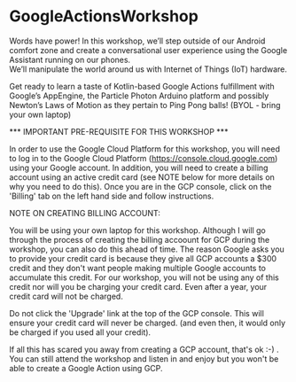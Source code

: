 # GoogleActionsWorkshop

Words have power! In this workshop, we’ll step outside of our Android comfort zone and 
create a conversational user experience using the Google Assistant running on our phones.  
We’ll manipulate the world around us with Internet of Things (IoT) hardware.  

Get ready to learn a taste of Kotlin-based Google Actions fulfillment with Google’s AppEngine, 
the Particle Photon Arduino platform and possibly Newton’s Laws of Motion as they pertain to 
Ping Pong balls! (BYOL - bring your own laptop)
 
*** IMPORTANT PRE-REQUISITE FOR THIS WORKSHOP ***

In order to use the Google Cloud Platform for this workshop, you will need to log in to
the Google Cloud Platform (https://console.cloud.google.com) using your Google account.
In addition, you will need to create a billing account using an active credit card (see
NOTE below for more details on why you need to do this).  Once you are in the GCP console, click
on the 'Billing' tab on the left hand side and follow instructions.

NOTE ON CREATING BILLING ACCOUNT: 

You will be using your own laptop for this workshop.  Although I will go through the process of
creating the billing accoount for GCP during the workshop, you can also do this ahead of time. 
The reason Google asks you to provide your credit card is because they give all GCP accounts
a $300 credit and they don't want people making multiple Google accounts to accumulate this
credit.  For our workshop, you will not be using any of this credit nor will you be 
charging your credit card.  Even after a year, your credit card will not be charged. 

Do not click the 'Upgrade' link at the top of the GCP console.  This will ensure your credit card
will never be charged. (and even then, it would only be charged if you used all your credit).

If all this has scared you away from creating a GCP account, that's ok :-) . You can still attend
the workshop and listen in and enjoy but you won't be able to create a Google Action using GCP.
